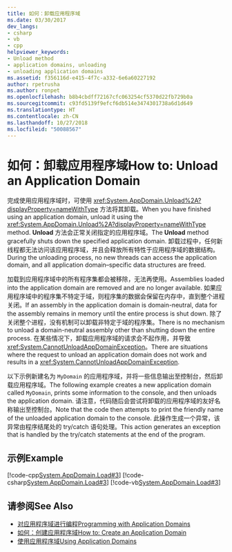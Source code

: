 ```yaml
---
title: 如何：卸载应用程序域
ms.date: 03/30/2017
dev_langs:
- csharp
- vb
- cpp
helpviewer_keywords:
- Unload method
- application domains, unloading
- unloading application domains
ms.assetid: f356116d-e415-4f7c-a332-6e6a60227192
author: rpetrusha
ms.author: ronpet
ms.openlocfilehash: b8b4cbdff72167cfc063254cf5370d22fb729b0a
ms.sourcegitcommit: c93fd5139f9efcf6db514e3474301738a6d1d649
ms.translationtype: HT
ms.contentlocale: zh-CN
ms.lasthandoff: 10/27/2018
ms.locfileid: "50088567"
---
```

# <a name="how-to-unload-an-application-domain"></a><span data-ttu-id="4c8ea-102">如何：卸载应用程序域</span><span class="sxs-lookup"><span data-stu-id="4c8ea-102">How to: Unload an Application Domain</span></span>
<span data-ttu-id="4c8ea-103">完成使用应用程序域时，可使用 <xref:System.AppDomain.Unload%2A?displayProperty=nameWithType> 方法将其卸载。</span><span class="sxs-lookup"><span data-stu-id="4c8ea-103">When you have finished using an application domain, unload it using the <xref:System.AppDomain.Unload%2A?displayProperty=nameWithType> method.</span></span> <span data-ttu-id="4c8ea-104">**Unload** 方法会正常关闭指定的应用程序域。</span><span class="sxs-lookup"><span data-stu-id="4c8ea-104">The **Unload** method gracefully shuts down the specified application domain.</span></span> <span data-ttu-id="4c8ea-105">卸载过程中，任何新线程都无法访问该应用程序域，并且会释放所有特性于应用程序域的数据结构。</span><span class="sxs-lookup"><span data-stu-id="4c8ea-105">During the unloading process, no new threads can access the application domain, and all application domain–specific data structures are freed.</span></span>  
  
 <span data-ttu-id="4c8ea-106">加载到应用程序域中的所有程序集都会被移除，无法再使用。</span><span class="sxs-lookup"><span data-stu-id="4c8ea-106">Assemblies loaded into the application domain are removed and are no longer available.</span></span> <span data-ttu-id="4c8ea-107">如果应用程序域中的程序集不特定于域，则程序集的数据会保留在内存中，直到整个进程关闭。</span><span class="sxs-lookup"><span data-stu-id="4c8ea-107">If an assembly in the application domain is domain-neutral, data for the assembly remains in memory until the entire process is shut down.</span></span> <span data-ttu-id="4c8ea-108">除了关闭整个进程，没有机制可以卸载非特定于域的程序集。</span><span class="sxs-lookup"><span data-stu-id="4c8ea-108">There is no mechanism to unload a domain-neutral assembly other than shutting down the entire process.</span></span> <span data-ttu-id="4c8ea-109">在某些情况下，卸载应用程序域的请求会不起作用，并导致 <xref:System.CannotUnloadAppDomainException>。</span><span class="sxs-lookup"><span data-stu-id="4c8ea-109">There are situations where the request to unload an application domain does not work and results in a <xref:System.CannotUnloadAppDomainException>.</span></span>  
  
 <span data-ttu-id="4c8ea-110">以下示例新建名为 `MyDomain` 的应用程序域，并将一些信息输出至控制台，然后卸载应用程序域。</span><span class="sxs-lookup"><span data-stu-id="4c8ea-110">The following example creates a new application domain called `MyDomain`, prints some information to the console, and then unloads the application domain.</span></span> <span data-ttu-id="4c8ea-111">请注意，代码随后会尝试将卸载的应用程序域的友好名称输出至控制台。</span><span class="sxs-lookup"><span data-stu-id="4c8ea-111">Note that the code then attempts to print the friendly name of the unloaded application domain to the console.</span></span> <span data-ttu-id="4c8ea-112">此操作生成一个异常，该异常由程序结尾处的 try/catch 语句处理。</span><span class="sxs-lookup"><span data-stu-id="4c8ea-112">This action generates an exception that is handled by the try/catch statements at the end of the program.</span></span>  
  
## <a name="example"></a><span data-ttu-id="4c8ea-113">示例</span><span class="sxs-lookup"><span data-stu-id="4c8ea-113">Example</span></span>  
 [!code-cpp[System.AppDomain.Load#3](../../../samples/snippets/cpp/VS_Snippets_CLR_System/system.appdomain.load/cpp/source3.cpp#3)]
 [!code-csharp[System.AppDomain.Load#3](../../../samples/snippets/csharp/VS_Snippets_CLR_System/system.appdomain.load/cs/source3.cs#3)]
 [!code-vb[System.AppDomain.Load#3](../../../samples/snippets/visualbasic/VS_Snippets_CLR_System/system.appdomain.load/vb/source3.vb#3)]  
  
## <a name="see-also"></a><span data-ttu-id="4c8ea-114">请参阅</span><span class="sxs-lookup"><span data-stu-id="4c8ea-114">See Also</span></span>  
- [<span data-ttu-id="4c8ea-115">对应用程序域进行编程</span><span class="sxs-lookup"><span data-stu-id="4c8ea-115">Programming with Application Domains</span></span>](application-domains.md#programming-with-application-domains)  
- [<span data-ttu-id="4c8ea-116">如何：创建应用程序域</span><span class="sxs-lookup"><span data-stu-id="4c8ea-116">How to: Create an Application Domain</span></span>](../../../docs/framework/app-domains/how-to-create-an-application-domain.md)  
- [<span data-ttu-id="4c8ea-117">使用应用程序域</span><span class="sxs-lookup"><span data-stu-id="4c8ea-117">Using Application Domains</span></span>](../../../docs/framework/app-domains/use.md)
